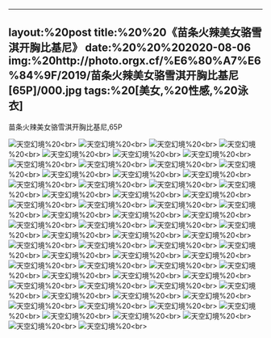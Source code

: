 ﻿---
layout:%20post
title:%20%20《苗条火辣美女骆雪淇开胸比基尼》
date:%20%20%202020-08-06
img:%20http://photo.orgx.cf/%E6%80%A7%E6%84%9F/2019/苗条火辣美女骆雪淇开胸比基尼[65P]/000.jpg
tags:%20[美女,%20性感,%20泳衣]
---

苗条火辣美女骆雪淇开胸比基尼,65P

![天空幻境](http://photo.orgx.cf/%E6%80%A7%E6%84%9F/2019/苗条火辣美女骆雪淇开胸比基尼[65P]/001.jpg%20''天空幻境'')%20<br>
![天空幻境](http://photo.orgx.cf/%E6%80%A7%E6%84%9F/2019/苗条火辣美女骆雪淇开胸比基尼[65P]/002.jpg%20''天空幻境'')%20<br>
![天空幻境](http://photo.orgx.cf/%E6%80%A7%E6%84%9F/2019/苗条火辣美女骆雪淇开胸比基尼[65P]/003.jpg%20''天空幻境'')%20<br>
![天空幻境](http://photo.orgx.cf/%E6%80%A7%E6%84%9F/2019/苗条火辣美女骆雪淇开胸比基尼[65P]/004.jpg%20''天空幻境'')%20<br>
![天空幻境](http://photo.orgx.cf/%E6%80%A7%E6%84%9F/2019/苗条火辣美女骆雪淇开胸比基尼[65P]/005.jpg%20''天空幻境'')%20<br>
![天空幻境](http://photo.orgx.cf/%E6%80%A7%E6%84%9F/2019/苗条火辣美女骆雪淇开胸比基尼[65P]/006.jpg%20''天空幻境'')%20<br>
![天空幻境](http://photo.orgx.cf/%E6%80%A7%E6%84%9F/2019/苗条火辣美女骆雪淇开胸比基尼[65P]/007.jpg%20''天空幻境'')%20<br>
![天空幻境](http://photo.orgx.cf/%E6%80%A7%E6%84%9F/2019/苗条火辣美女骆雪淇开胸比基尼[65P]/008.jpg%20''天空幻境'')%20<br>
![天空幻境](http://photo.orgx.cf/%E6%80%A7%E6%84%9F/2019/苗条火辣美女骆雪淇开胸比基尼[65P]/009.jpg%20''天空幻境'')%20<br>
![天空幻境](http://photo.orgx.cf/%E6%80%A7%E6%84%9F/2019/苗条火辣美女骆雪淇开胸比基尼[65P]/010.jpg%20''天空幻境'')%20<br>
![天空幻境](http://photo.orgx.cf/%E6%80%A7%E6%84%9F/2019/苗条火辣美女骆雪淇开胸比基尼[65P]/011.jpg%20''天空幻境'')%20<br>
![天空幻境](http://photo.orgx.cf/%E6%80%A7%E6%84%9F/2019/苗条火辣美女骆雪淇开胸比基尼[65P]/012.jpg%20''天空幻境'')%20<br>
![天空幻境](http://photo.orgx.cf/%E6%80%A7%E6%84%9F/2019/苗条火辣美女骆雪淇开胸比基尼[65P]/013.jpg%20''天空幻境'')%20<br>
![天空幻境](http://photo.orgx.cf/%E6%80%A7%E6%84%9F/2019/苗条火辣美女骆雪淇开胸比基尼[65P]/014.jpg%20''天空幻境'')%20<br>
![天空幻境](http://photo.orgx.cf/%E6%80%A7%E6%84%9F/2019/苗条火辣美女骆雪淇开胸比基尼[65P]/015.jpg%20''天空幻境'')%20<br>
![天空幻境](http://photo.orgx.cf/%E6%80%A7%E6%84%9F/2019/苗条火辣美女骆雪淇开胸比基尼[65P]/016.jpg%20''天空幻境'')%20<br>
![天空幻境](http://photo.orgx.cf/%E6%80%A7%E6%84%9F/2019/苗条火辣美女骆雪淇开胸比基尼[65P]/017.jpg%20''天空幻境'')%20<br>
![天空幻境](http://photo.orgx.cf/%E6%80%A7%E6%84%9F/2019/苗条火辣美女骆雪淇开胸比基尼[65P]/018.jpg%20''天空幻境'')%20<br>
![天空幻境](http://photo.orgx.cf/%E6%80%A7%E6%84%9F/2019/苗条火辣美女骆雪淇开胸比基尼[65P]/019.jpg%20''天空幻境'')%20<br>
![天空幻境](http://photo.orgx.cf/%E6%80%A7%E6%84%9F/2019/苗条火辣美女骆雪淇开胸比基尼[65P]/020.jpg%20''天空幻境'')%20<br>
![天空幻境](http://photo.orgx.cf/%E6%80%A7%E6%84%9F/2019/苗条火辣美女骆雪淇开胸比基尼[65P]/021.jpg%20''天空幻境'')%20<br>
![天空幻境](http://photo.orgx.cf/%E6%80%A7%E6%84%9F/2019/苗条火辣美女骆雪淇开胸比基尼[65P]/022.jpg%20''天空幻境'')%20<br>
![天空幻境](http://photo.orgx.cf/%E6%80%A7%E6%84%9F/2019/苗条火辣美女骆雪淇开胸比基尼[65P]/023.jpg%20''天空幻境'')%20<br>
![天空幻境](http://photo.orgx.cf/%E6%80%A7%E6%84%9F/2019/苗条火辣美女骆雪淇开胸比基尼[65P]/024.jpg%20''天空幻境'')%20<br>
![天空幻境](http://photo.orgx.cf/%E6%80%A7%E6%84%9F/2019/苗条火辣美女骆雪淇开胸比基尼[65P]/025.jpg%20''天空幻境'')%20<br>
![天空幻境](http://photo.orgx.cf/%E6%80%A7%E6%84%9F/2019/苗条火辣美女骆雪淇开胸比基尼[65P]/026.jpg%20''天空幻境'')%20<br>
![天空幻境](http://photo.orgx.cf/%E6%80%A7%E6%84%9F/2019/苗条火辣美女骆雪淇开胸比基尼[65P]/027.jpg%20''天空幻境'')%20<br>
![天空幻境](http://photo.orgx.cf/%E6%80%A7%E6%84%9F/2019/苗条火辣美女骆雪淇开胸比基尼[65P]/028.jpg%20''天空幻境'')%20<br>
![天空幻境](http://photo.orgx.cf/%E6%80%A7%E6%84%9F/2019/苗条火辣美女骆雪淇开胸比基尼[65P]/029.jpg%20''天空幻境'')%20<br>
![天空幻境](http://photo.orgx.cf/%E6%80%A7%E6%84%9F/2019/苗条火辣美女骆雪淇开胸比基尼[65P]/030.jpg%20''天空幻境'')%20<br>
![天空幻境](http://photo.orgx.cf/%E6%80%A7%E6%84%9F/2019/苗条火辣美女骆雪淇开胸比基尼[65P]/031.jpg%20''天空幻境'')%20<br>
![天空幻境](http://photo.orgx.cf/%E6%80%A7%E6%84%9F/2019/苗条火辣美女骆雪淇开胸比基尼[65P]/032.jpg%20''天空幻境'')%20<br>
![天空幻境](http://photo.orgx.cf/%E6%80%A7%E6%84%9F/2019/苗条火辣美女骆雪淇开胸比基尼[65P]/033.jpg%20''天空幻境'')%20<br>
![天空幻境](http://photo.orgx.cf/%E6%80%A7%E6%84%9F/2019/苗条火辣美女骆雪淇开胸比基尼[65P]/034.jpg%20''天空幻境'')%20<br>
![天空幻境](http://photo.orgx.cf/%E6%80%A7%E6%84%9F/2019/苗条火辣美女骆雪淇开胸比基尼[65P]/035.jpg%20''天空幻境'')%20<br>
![天空幻境](http://photo.orgx.cf/%E6%80%A7%E6%84%9F/2019/苗条火辣美女骆雪淇开胸比基尼[65P]/036.jpg%20''天空幻境'')%20<br>
![天空幻境](http://photo.orgx.cf/%E6%80%A7%E6%84%9F/2019/苗条火辣美女骆雪淇开胸比基尼[65P]/037.jpg%20''天空幻境'')%20<br>
![天空幻境](http://photo.orgx.cf/%E6%80%A7%E6%84%9F/2019/苗条火辣美女骆雪淇开胸比基尼[65P]/038.jpg%20''天空幻境'')%20<br>
![天空幻境](http://photo.orgx.cf/%E6%80%A7%E6%84%9F/2019/苗条火辣美女骆雪淇开胸比基尼[65P]/039.jpg%20''天空幻境'')%20<br>
![天空幻境](http://photo.orgx.cf/%E6%80%A7%E6%84%9F/2019/苗条火辣美女骆雪淇开胸比基尼[65P]/040.jpg%20''天空幻境'')%20<br>
![天空幻境](http://photo.orgx.cf/%E6%80%A7%E6%84%9F/2019/苗条火辣美女骆雪淇开胸比基尼[65P]/041.jpg%20''天空幻境'')%20<br>
![天空幻境](http://photo.orgx.cf/%E6%80%A7%E6%84%9F/2019/苗条火辣美女骆雪淇开胸比基尼[65P]/042.jpg%20''天空幻境'')%20<br>
![天空幻境](http://photo.orgx.cf/%E6%80%A7%E6%84%9F/2019/苗条火辣美女骆雪淇开胸比基尼[65P]/043.jpg%20''天空幻境'')%20<br>
![天空幻境](http://photo.orgx.cf/%E6%80%A7%E6%84%9F/2019/苗条火辣美女骆雪淇开胸比基尼[65P]/044.jpg%20''天空幻境'')%20<br>
![天空幻境](http://photo.orgx.cf/%E6%80%A7%E6%84%9F/2019/苗条火辣美女骆雪淇开胸比基尼[65P]/045.jpg%20''天空幻境'')%20<br>
![天空幻境](http://photo.orgx.cf/%E6%80%A7%E6%84%9F/2019/苗条火辣美女骆雪淇开胸比基尼[65P]/046.jpg%20''天空幻境'')%20<br>
![天空幻境](http://photo.orgx.cf/%E6%80%A7%E6%84%9F/2019/苗条火辣美女骆雪淇开胸比基尼[65P]/047.jpg%20''天空幻境'')%20<br>
![天空幻境](http://photo.orgx.cf/%E6%80%A7%E6%84%9F/2019/苗条火辣美女骆雪淇开胸比基尼[65P]/048.jpg%20''天空幻境'')%20<br>
![天空幻境](http://photo.orgx.cf/%E6%80%A7%E6%84%9F/2019/苗条火辣美女骆雪淇开胸比基尼[65P]/049.jpg%20''天空幻境'')%20<br>
![天空幻境](http://photo.orgx.cf/%E6%80%A7%E6%84%9F/2019/苗条火辣美女骆雪淇开胸比基尼[65P]/050.jpg%20''天空幻境'')%20<br>
![天空幻境](http://photo.orgx.cf/%E6%80%A7%E6%84%9F/2019/苗条火辣美女骆雪淇开胸比基尼[65P]/051.jpg%20''天空幻境'')%20<br>
![天空幻境](http://photo.orgx.cf/%E6%80%A7%E6%84%9F/2019/苗条火辣美女骆雪淇开胸比基尼[65P]/052.jpg%20''天空幻境'')%20<br>
![天空幻境](http://photo.orgx.cf/%E6%80%A7%E6%84%9F/2019/苗条火辣美女骆雪淇开胸比基尼[65P]/053.jpg%20''天空幻境'')%20<br>
![天空幻境](http://photo.orgx.cf/%E6%80%A7%E6%84%9F/2019/苗条火辣美女骆雪淇开胸比基尼[65P]/054.jpg%20''天空幻境'')%20<br>
![天空幻境](http://photo.orgx.cf/%E6%80%A7%E6%84%9F/2019/苗条火辣美女骆雪淇开胸比基尼[65P]/055.jpg%20''天空幻境'')%20<br>
![天空幻境](http://photo.orgx.cf/%E6%80%A7%E6%84%9F/2019/苗条火辣美女骆雪淇开胸比基尼[65P]/056.jpg%20''天空幻境'')%20<br>
![天空幻境](http://photo.orgx.cf/%E6%80%A7%E6%84%9F/2019/苗条火辣美女骆雪淇开胸比基尼[65P]/057.jpg%20''天空幻境'')%20<br>
![天空幻境](http://photo.orgx.cf/%E6%80%A7%E6%84%9F/2019/苗条火辣美女骆雪淇开胸比基尼[65P]/058.jpg%20''天空幻境'')%20<br>
![天空幻境](http://photo.orgx.cf/%E6%80%A7%E6%84%9F/2019/苗条火辣美女骆雪淇开胸比基尼[65P]/059.jpg%20''天空幻境'')%20<br>
![天空幻境](http://photo.orgx.cf/%E6%80%A7%E6%84%9F/2019/苗条火辣美女骆雪淇开胸比基尼[65P]/060.jpg%20''天空幻境'')%20<br>
![天空幻境](http://photo.orgx.cf/%E6%80%A7%E6%84%9F/2019/苗条火辣美女骆雪淇开胸比基尼[65P]/061.jpg%20''天空幻境'')%20<br>
![天空幻境](http://photo.orgx.cf/%E6%80%A7%E6%84%9F/2019/苗条火辣美女骆雪淇开胸比基尼[65P]/062.jpg%20''天空幻境'')%20<br>
![天空幻境](http://photo.orgx.cf/%E6%80%A7%E6%84%9F/2019/苗条火辣美女骆雪淇开胸比基尼[65P]/063.jpg%20''天空幻境'')%20<br>
![天空幻境](http://photo.orgx.cf/%E6%80%A7%E6%84%9F/2019/苗条火辣美女骆雪淇开胸比基尼[65P]/064.jpg%20''天空幻境'')%20<br>
![天空幻境](http://photo.orgx.cf/%E6%80%A7%E6%84%9F/2019/苗条火辣美女骆雪淇开胸比基尼[65P]/065.jpg%20''天空幻境'')%20<br>
